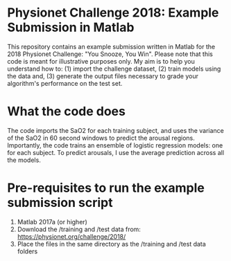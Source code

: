 # Physionet Challenge 2018: Example Submission in Matlab
This repository contains an example submission written in Matlab for the 2018 Physionet Challenge: "You Snooze, You Win". Please note that this code is meant for illustrative purposes only. My aim is to help you understand how to: (1) import the challenge dataset, (2) train models using the data and, (3) generate the output files necessary to grade your algorithm's performance on the test set.

# What the code does
The code imports the SaO2 for each training subject, and uses the variance of the SaO2 in 60 second windows to predict the arousal regions. Importantly, the code trains an ensemble of logistic regression models: one for each subject. To predict arousals, I use the average prediction across all the models. 

# Pre-requisites to run the example submission script
1. Matlab 2017a (or higher)
2. Download the /training and /test data from: https://physionet.org/challenge/2018/
3. Place the files in the same directory as the /training and /test data folders
